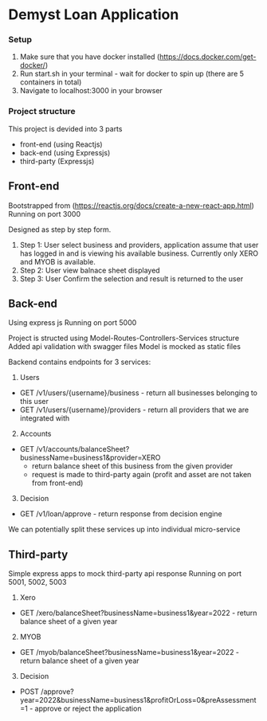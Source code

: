 # Demyst Loan Application

### Setup

1. Make sure that you have docker installed (https://docs.docker.com/get-docker/)
2. Run start.sh in your terminal - wait for docker to spin up (there are 5 containers in total)
3. Navigate to localhost:3000 in your browser

### Project structure

This project is devided into 3 parts

- front-end (using Reactjs)
- back-end (using Expressjs)
- third-party (Expressjs)

## Front-end

Bootstrapped from (https://reactjs.org/docs/create-a-new-react-app.html)
Running on port 3000

Designed as step by step form.
1. Step 1: User select business and providers, application assume that user has logged in and is viewing his available business. Currently only XERO and MYOB is available.
2. Step 2: User view balnace sheet displayed
3. Step 3: User Confirm the selection and result is returned to the user

## Back-end

Using express js
Running on port 5000

Project is structed using Model-Routes-Controllers-Services structure
Added api validation with swagger files
Model is mocked as static files

Backend contains endpoints for 3 services:
1. Users
  - GET /v1/users/{username}/business - return all businesses belonging to this user
  - GET /v1/users/{username}/providers - return all providers that we are integrated with
2. Accounts
  - GET /v1/accounts/balanceSheet?businessName=business1&provider=XERO 
    - return balance sheet of this business from the given provider
    - request is made to third-party again (profit and asset are not taken from front-end)
3. Decision
  - GET /v1/loan/approve - return response from decision engine

We can potentially split these services up into individual micro-service

## Third-party

Simple express apps to mock third-party api response
Running on port 5001, 5002, 5003

1. Xero
  - GET /xero/balanceSheet?businessName=business1&year=2022 - return balance sheet of a given year
2. MYOB
  - GET /myob/balanceSheet?businessName=business1&year=2022 - return balance sheet of a given year
3. Decision
  - POST /approve?year=2022&businessName=business1&profitOrLoss=0&preAssessment=1 - approve or reject the application



